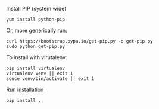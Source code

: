 


Install PIP (system wide)

    yum install python-pip

Or, more generically run:

    curl https://bootstrap.pypa.io/get-pip.py -o get-pip.py
    sudo python get-pip.py


To install with virutalenv:

    pip install virtualenv
    virtualenv venv || exit 1
    souce venv/bin/activate || exit 1

Run installation

    pip install .


